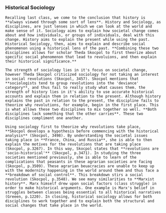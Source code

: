 ### Historical Sociology
    Recalling last class, we come to the conclusion that history is **always viewed through some sort of lens**. History and Sociology, as disciplines, are just lenses in which we can look at the world and make sense of it. Sociology aims to explain how societal change comes about and how individuals, or groups of individuals, deal with this change. History aims to explain the present while using the past. Historical Sociology, then, aims to explain and describe social phenomenon using a historical lens of the past. **Combining these two disciplines allows for scholar Theda Skocpol to first theorize about specific social phenomenon that lead to revoluions, and then explain their historical significance.**
  
    The strength of sociology lies in it's focus on societal change, however Theda Skocpol criticized sociology for not taking an interest in social revolutions (Skocpol, 3457). Skocpol mentions that **sociologists tend to group revolutions into the 'deviance' category**, and thus fail to really study what causes them. the strength of history lies in it's ability to use accurate historical accounts and explain them in relation to the present. Although history explains the past in relation to the present, the discipline fails to theorize why revolutions, for example, begin in the first place. This is what allows these two disciplines to mix together so well. **Both disciplines lack something that the other carries**. These two disciplines compliment one another.
  
    Using sociology first to theorize why revolutions take place, **Skocpol develops a hypothesis before commencing with the historical analysis** (Skocpol, 3498). By understanding the societal issues taking place in **France, China, and Russia**, she is able to then explain the motives for the revolutions that are taking place (Skocpol, p.3267). In this way, Skocpol states that **revolutions are 'socio-historical'** (Skocpol, p.3471). In studying the three societies mentioned previously, she is able to learn of the complications that peasants in these agrarian societies are facing (Skocpol, p.3509). These agrarian beuacracies are unable to keep up with the modernity happening in the world around them and thus face a **breakdown of social control**. This breakdown stirs a social revolution (Skocpol, p.3548). We see many similarities to **Marxist history**. Marx himself drew upon social factors (class struggle) in order to make historical arguments. One example is Marx's belief in struggles between classes being essential to all historical narratives (Greeen, p.1220). In closing, historical sociology allows for both disciplines to work together and to explain both the structural and social changes that take place in the world. 
